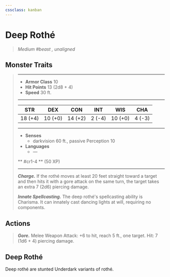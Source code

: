 ```yaml
---
cssclass: kanban
---
```


# Deep Rothé
>*Medium #beast , unaligned*
## Monster Traits
>___
>- **Armor Class** 10
>- **Hit Points** 13 (2d8 + 4)
>- **Speed** 30 ft.
>___
>|STR|DEX|CON|INT|WIS|CHA|
>|:---:|:---:|:---:|:---:|:---:|:---:|
>|18 (+4)|10 (+0)|14 (+2)|2 (-4)|10 (+0)|4 (-3)|
>___
>- **Senses**
>	 - darkvision 60 ft., passive Perception 10
>- **Languages**
>	 - —
>
> ** #cr1-4 ** (50 XP)
>___
>***Charge.*** If the rothé moves at least 20 feet straight toward a target and then hits it with a gore attack on the same turn, the target takes an extra 7 (2d6) piercing damage.  
>
>***Innate Spellcasting.*** The deep rothé's spellcasting ability is Charisma. It can innately cast dancing lights at will, requiring no components.  
>
>
## Actions
>***Gore.*** Melee Weapon Attack: +6 to hit, reach 5 ft., one target. Hit: 7 (1d6 + 4) piercing damage.
## Deep Rothé
Deep rothé are stunted Underdark variants of rothé.